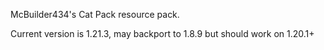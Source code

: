 McBuilder434's Cat Pack resource pack.

Current version is 1.21.3, may backport to 1.8.9 but should work on 1.20.1+
